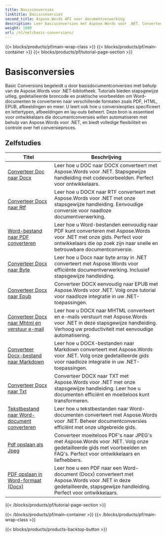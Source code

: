 ```yaml
---
title: Basisconversies
linktitle: Basisconversies
second_title: Aspose.Words API voor documentverwerking
description: Leer basisconversies met Aspose.Words voor .NET. Converteer Word-documenten eenvoudig naar andere formaten zoals PDF, HTML, RTF en meer.
weight: 1600
url: /nl/net/basic-conversions/
---
```


{{< blocks/products/pf/main-wrap-class >}}
{{< blocks/products/pf/main-container >}}
{{< blocks/products/pf/tutorial-page-section >}}

# Basisconversies


Basic Conversions begeleidt u door basisdocumentconversies met behulp van de Aspose.Words voor .NET-bibliotheek. Tutorials bieden stapsgewijze uitleg, gedetailleerde broncode en praktische voorbeelden om Word-documenten te converteren naar verschillende formaten zoals PDF, HTML, EPUB, afbeeldingen en meer. U leert ook hoe u conversieopties specificeert en lettertypen, afbeeldingen en lay-outs beheert. Deze bron is essentieel voor ontwikkelaars die documentconversies willen automatiseren met behulp van Aspose.Words voor .NET, en biedt volledige flexibiliteit en controle over het conversieproces.

 ## Zelfstudies
| Titel | Beschrijving |
| --- | --- |
| [Converteer Doc naar Docx](./doc-to-docx/) | Leer hoe u DOC naar DOCX converteert met Aspose.Words voor .NET. Stapsgewijze handleiding met codevoorbeelden. Perfect voor ontwikkelaars.  |
| [Converteer Docx naar Rtf](./docx-to-rtf/) | Leer hoe u DOCX naar RTF converteert met Aspose.Words voor .NET met onze stapsgewijze handleiding. Eenvoudige conversie voor naadloze documentverwerking. |  
| [Word-bestand naar PDF converteren](./docx-to-pdf/) | Leer hoe u Word-bestanden eenvoudig naar PDF kunt converteren met Aspose.Words voor .NET met onze gids. Perfect voor ontwikkelaars die op zoek zijn naar snelle en betrouwbare documentconversie. | 
| [Converteer Docx naar Byte](./docx-to-byte/) | Leer hoe u Docx naar byte array in .NET converteert met Aspose.Words voor efficiënte documentverwerking. Inclusief stapsgewijze handleiding. |  
| [Converteer Docx naar Epub](./docx-to-epub/) | Converteer DOCX eenvoudig naar EPUB met Aspose.Words voor .NET. Volg onze tutorial voor naadloze integratie in uw .NET-toepassingen. |
| [Converteer Docx naar Mhtml en verstuur e-mail](./docx-to-mhtml-and-sending-email/) | Leer hoe u DOCX naar MHTML converteert en e-mails verstuurt met Aspose.Words voor .NET in deze stapsgewijze handleiding. Verhoog uw productiviteit met eenvoudige automatisering. |
| [Converteer Docx-bestand naar Markdown](./docx-to-markdown/) | Leer hoe u DOCX-bestanden naar Markdown converteert met Aspose.Words voor .NET. Volg onze gedetailleerde gids voor naadloze integratie in uw .NET-toepassingen. |
| [Converteer Docx naar Txt](./docx-to-txt/) | Converteer DOCX naar TXT met Aspose.Words voor .NET met onze stapsgewijze handleiding. Leer hoe u documenten efficiënt en moeiteloos kunt transformeren. |
| [Tekstbestand naar Word-document converteren](./txt-to-docx/) | Leer hoe u tekstbestanden naar Word-documenten converteert met Aspose.Words voor .NET. Beheer documentconversies efficiënt met onze uitgebreide gids. | 
| [Pdf opslaan als Jpeg](./pdf-to-jpeg/) | Converteer moeiteloos PDF's naar JPEG's met Aspose.Words voor .NET. Volg onze gedetailleerde gids met voorbeelden en FAQ's. Perfect voor ontwikkelaars en liefhebbers. |
| [PDF opslaan in Word-formaat (Docx)](./pdf-to-docx/) | Leer hoe u een PDF naar een Word-document (Docx) converteert met Aspose.Words voor .NET in deze gedetailleerde, stapsgewijze handleiding. Perfect voor ontwikkelaars. |
{{< /blocks/products/pf/tutorial-page-section >}}

{{< /blocks/products/pf/main-container >}}
{{< /blocks/products/pf/main-wrap-class >}}

{{< blocks/products/products-backtop-button >}}
